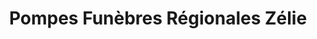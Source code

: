 ---
title: "Pompes Funèbres Régionales Zélie"
url: /ferrieres/pompes-funebres-regionales-zelie/
shop: directeurs de funérailles
---